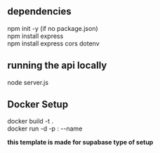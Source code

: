 ## dependencies  

npm init -y (if no package.json)  
npm install express  
npm install express cors dotenv  


## running the api locally  
  node server.js  

## Docker Setup
  docker build -t <imagename> .  
  docker run -d -p <port>:<port> --name <imagename>

  **this template is made for supabase type of setup**